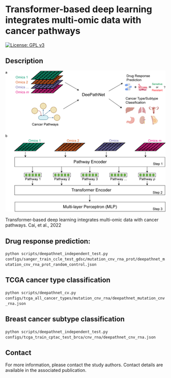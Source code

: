 # Transformer-based deep learning integrates multi-omic data with cancer pathways

[![License: GPL v3](https://img.shields.io/badge/License-GPLv3-blue.svg)](https://www.gnu.org/licenses/gpl-3.0)

Description
--

![Figure1](./figures/Figure1.png)

Transformer-based deep learning integrates multi-omic data with cancer pathways.
Cai, et al., 2022

## Drug response prediction: 
```python scripts/deepathnet_independent_test.py configs/sanger_train_ccle_test_gdsc/mutation_cnv_rna_prot/deepathnet_mutation_cnv_rna_prot_random_control.json```
## TCGA cancer type classification
```python scripts/deepathnet_cv.py configs/tcga_all_cancer_types/mutation_cnv_rna/deepathnet_mutation_cnv_rna.json```
## Breast cancer subtype classification
```python scripts/deepathnet_independent_test.py configs/tcga_train_cptac_test_brca/cnv_rna/deepathnet_cnv_rna.json```

Contact
--
For more information, please contact the study authors. Contact details are available in the associated publication. 
